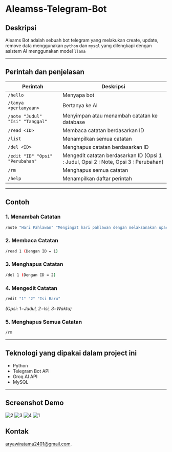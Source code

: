 # Aleamss-Telegram-Bot

## Deskripsi
Aleams Bot adalah sebuah bot telegram yang melakukan create, update, remove data menggunakan `python` dan `mysql` yang dilengkapi dengan asistem AI menggunakan model `llama`

---


## Perintah dan penjelasan

| Perintah | Deskripsi |
|----------|-------------|
| `/hello` | Menyapa bot |
| `/tanya <pertanyaan>` | Bertanya ke AI |
| `/note "Judul" "Isi" "Tanggal"` | Menyimpan atau menambah catatan ke database |
| `/read <ID>` | Membaca catatan berdasarkan ID |
| `/list` | Menampilkan semua catatan |
| `/del <ID>` | Menghapus catatan berdasarkan ID |
| `/edit "ID" "Opsi" "Perubahan"` | Mengedit catatan berdasarkan ID (Opsi 1 : Judul, Opsi 2 : Note, Opsi 3 : Perubahan) |
| `/rm` | Menghapus semua catatan |
| `/help` | Menampilkan daftar perintah |

---

## Contoh

### 1. Menambah Catatan
```bash
/note "Hari Pahlawan" "Mengingat hari pahlawan dengan melaksanakan upacara bendera" "2024-11-10"
```
### 2. Membaca Catatan
```bash
/read 1 (Dengan ID = 1)
```
### 3. Menghapus Catatan
```bash
/del 1 (Dengan ID = 2)
```
### 4. Mengedit Catatan
```bash
/edit "1" "2" "Isi Baru"
```
_(Opsi: 1=Judul, 2=Isi, 3=Waktu)_

### 5. Menghapus Semua Catatan
```bash
/rm
```

---

## Teknologi yang dipakai dalam project ini
- Python
- Telegram Bot API
- Groq AI API
- MySQL

---

## Screenshot Demo
![2](/ss/2.jpeg)
![3](/ss/3.jpeg)
![4](/ss/4.jpeg)
![1](/ss/1.jpeg)

## Kontak
[aryawiratama2401@gmail.com](mailto:aryawiratama2401@gmail.com).

